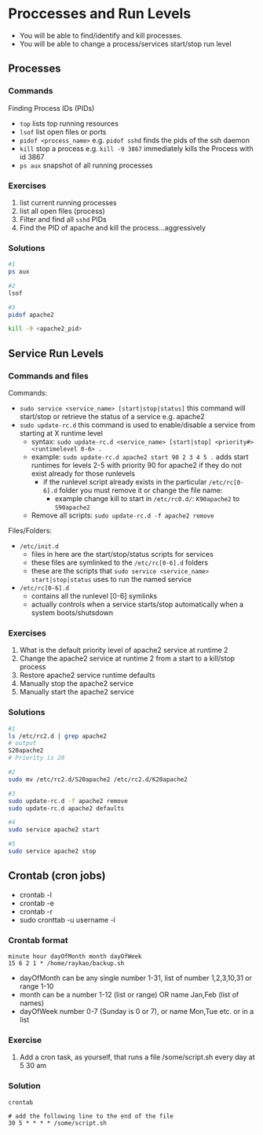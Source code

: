 # Proccesses and Run Levels

- You will be able to find/identify and kill processes.
- You will be able to change a process/services start/stop run level

## Processes

### Commands
Finding Process IDs (PIDs)
- ```top``` lists top running resources
- ```lsof``` list open files or ports
- ```pidof <process_name>``` e.g. ```pidof sshd``` finds the pids of the ssh daemon
- ```kill``` stop a process e.g. ```kill -9 3867``` immediately kills the Process with id 3867
- ```ps aux``` snapshot of all running processes

### Exercises
1. list current running processes
2. list all open files (process)
3. Filter and find all ```sshd``` PIDs
4. Find the PID of apache and kill the process...aggressively

### Solutions
```bash
#1
ps aux

#2
lsof

#3
pidof apache2

kill -9 <apache2_pid>
```

## Service Run Levels

### Commands and files
Commands:
- ```sudo service <service_name> [start|stop|status]``` this command will start/stop or retrieve the status of a service e.g. apache2
- ```sudo update-rc.d``` this command is used to enable/disable a service from starting at X runtime level
    - syntax: ```sudo update-rc.d <service_name> [start|stop] <priority#> <runtimelevel 0-6> .```
    - example: ```sudo update-rc.d apache2 start 90 2 3 4 5 .``` adds start runtimes for levels 2-5 with priority 90 for apache2 if they do not exist already for those runlevels
        - if the runlevel script already exists in the particular ```/etc/rc[0-6].d``` folder you must remove it or change the file name:
            - example change kill to start in ```/etc/rc0.d/```: ```K90apache2``` to ```S90apache2```
    - Remove all scripts: ```sudo update-rc.d -f apache2 remove```

Files/Folders:
- ```/etc/init.d```
    - files in here are the start/stop/status scripts for services
    - these files are symlinked to the ```/etc/rc[0-6].d``` folders
    - these are the scripts that ```sudo service <service_name> start|stop|status``` uses to run the named service
- ```/etc/rc[0-6].d```
    - contains all the runlevel [0-6] symlinks
    - actually controls when a service starts/stop automatically when a system boots/shutsdown

### Exercises
1. What is the default priority level of apache2 service at runtime 2
2. Change the apache2 service at runtime 2 from a start to a kill/stop process
3. Restore apache2 service runtime defaults
4. Manually stop the apache2 service
5. Manually start the apache2 service

### Solutions
```bash
#1 
ls /etc/rc2.d | grep apache2
# output 
S20apache2
# Priority is 20

#2
sudo mv /etc/rc2.d/S20apache2 /etc/rc2.d/K20apache2

#3
sudo update-rc.d -f apache2 remove
sudo update-rc.d apache2 defaults

#4
sudo service apache2 start

#5
sudo service apache2 stop
```


## Crontab (cron jobs)
- crontab -l
- crontab -e
- crontab -r
- sudo cronttab -u username -l

### Crontab format
```
minute hour dayOfMonth month dayOfWeek
15 6 2 1 * /home/raykao/backup.sh
```
- dayOfMonth can be any single number 1-31, list of number 1,2,3,10,31 or range 1-10
- month can be a number 1-12 (list or range) OR name Jan,Feb (list of names)
- dayOfWeek number 0-7 (Sunday is 0 or 7), or name Mon,Tue etc. or in a list


### Exercise
1. Add a cron task, as yourself, that runs a file /some/script.sh every day at 5 30 am


### Solution
```
crontab

# add the following line to the end of the file
30 5 * * * * /some/script.sh
```